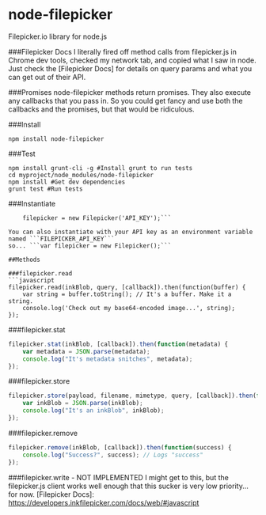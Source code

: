 node-filepicker
=========

Filepicker.io library for node.js

###Filepicker Docs
 I literally fired off method calls from filepicker.js in Chrome dev tools, checked my network tab, and copied what I saw in node. Just check the [Filepicker Docs] for details on query params and what you can get out of their API.



###Promises
node-filepicker methods return promises. They also execute any callbacks that you pass in. So you could get fancy and use both the callbacks and the promises, but that would be ridiculous.

###Install
```
npm install node-filepicker
```

###Test
```shell
npm install grunt-cli -g #Install grunt to run tests
cd myproject/node_modules/node-filepicker
npm install #Get dev dependencies
grunt test #Run tests
```

###Instantiate
```var Filepicker = require('node-filepicker'),
    filepicker = new Filepicker('API_KEY');```

You can also instantiate with your API key as an environment variable named ```FILEPICKER_API_KEY```
so... ```var filepicker = new Filepicker();```

##Methods

###filepicker.read
```javascript
filepicker.read(inkBlob, query, [callback]).then(function(buffer) {
    var string = buffer.toString(); // It's a buffer. Make it a string.
    console.log('Check out my base64-encoded image...', string);
});
```

###filepicker.stat
```javascript
filepicker.stat(inkBlob, [callback]).then(function(metadata) {
    var metadata = JSON.parse(metadata);
    console.log("It's metadata snitches", metadata);
});
```

###filepicker.store
```javascript
filepicker.store(payload, filename, mimetype, query, [callback]).then(function(inkBlob) {
    var inkBlob = JSON.parse(inkBlob);
    console.log("It's an inkBlob", inkBlob);
});
```

###filepicker.remove
```javascript
filepicker.remove(inkBlob, [callback]).then(function(success) {
    console.log("Success?", success); // Logs "success"
});
```

###filepicker.write - NOT IMPLEMENTED
I might get to this, but the filepicker.js client works well enough that this sucker is very low priority... for now.
[Filepicker Docs]: https://developers.inkfilepicker.com/docs/web/#javascript
